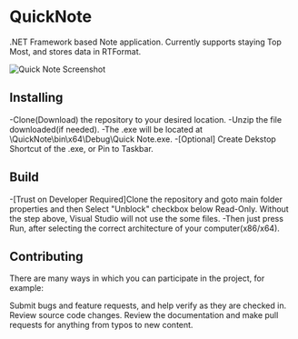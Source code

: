 # QuickNote
.NET Framework based Note application. Currently supports staying Top Most, and stores data in RTFormat.

![Quick Note Screenshot](/Extras/ScreenshotMain.png?raw=true "Quick Note Main Screen")

## Installing
-Clone(Download) the repository to your desired location.
-Unzip the file downloaded(if needed).
-The .exe will be located at \QuickNote\bin\x64\Debug\Quick Note.exe.
-[Optional] Create Dekstop Shortcut of the .exe, or Pin to Taskbar.

## Build
-[Trust on Developer Required]Clone the repository and goto main folder properties and then Select "Unblock" checkbox below Read-Only. Without the step above, Visual Studio will not use the some files.
-Then just press Run, after selecting the correct architecture of your computer(x86/x64).

## Contributing
There are many ways in which you can participate in the project, for example:

Submit bugs and feature requests, and help verify as they are checked in.
Review source code changes.
Review the documentation and make pull requests for anything from typos to new content.
